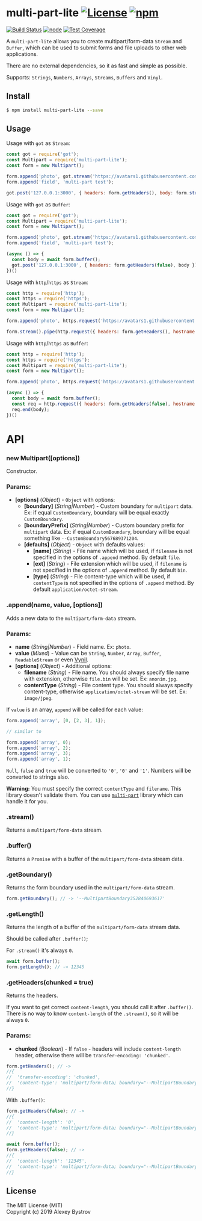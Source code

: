 multi-part-lite [![License](https://img.shields.io/npm/l/multi-part-lite.svg)](https://github.com/strikeentco/multi-part-lite/blob/master/LICENSE) [![npm](https://img.shields.io/npm/v/multi-part-lite.svg)](https://www.npmjs.com/package/multi-part-lite)
==========
[![Build Status](https://travis-ci.org/strikeentco/multi-part-lite.svg)](https://travis-ci.org/strikeentco/multi-part-lite) [![node](https://img.shields.io/node/v/multi-part-lite.svg)](https://www.npmjs.com/package/multi-part-lite) [![Test Coverage](https://api.codeclimate.com/v1/badges/3e14955aae296674c29e/test_coverage)](https://codeclimate.com/github/strikeentco/multi-part-lite/test_coverage)

A `multi-part-lite` allows you to create multipart/form-data `Stream` and `Buffer`, which can be used to submit forms and file uploads to other web applications.

There are no external dependencies, so it as fast and simple as possible.

Supports: `Strings`, `Numbers`, `Arrays`, `Streams`, `Buffers` and `Vinyl`.

## Install
```sh
$ npm install multi-part-lite --save
```

## Usage
Usage with `got` as `Stream`:

```js
const got = require('got');
const Multipart = require('multi-part-lite');
const form = new Multipart();

form.append('photo', got.stream('https://avatars1.githubusercontent.com/u/2401029'), { filename: 'image.jpg', contentType: 'image/jpeg' });
form.append('field', 'multi-part test');

got.post('127.0.0.1:3000', { headers: form.getHeaders(), body: form.stream() });
```
Usage with `got` as `Buffer`:

```js
const got = require('got');
const Multipart = require('multi-part-lite');
const form = new Multipart();

form.append('photo', got.stream('https://avatars1.githubusercontent.com/u/2401029'), { filename: 'image.jpg', contentType: 'image/jpeg' });
form.append('field', 'multi-part test');

(async () => {
  const body = await form.buffer();
  got.post('127.0.0.1:3000', { headers: form.getHeaders(false), body });
})()
```
Usage with `http`/`https` as `Stream`:

```js
const http = require('http');
const https = require('https');
const Multipart = require('multi-part-lite');
const form = new Multipart();

form.append('photo', https.request('https://avatars1.githubusercontent.com/u/2401029'), { filename: 'image.jpg', contentType: 'image/jpeg' });

form.stream().pipe(http.request({ headers: form.getHeaders(), hostname: '127.0.0.1', port: 3000, method: 'POST' }));
```
Usage with `http`/`https` as `Buffer`:

```js
const http = require('http');
const https = require('https');
const Multipart = require('multi-part-lite');
const form = new Multipart();

form.append('photo', https.request('https://avatars1.githubusercontent.com/u/2401029'), { filename: 'image.jpg', contentType: 'image/jpeg' });

(async () => {
  const body = await form.buffer();
  const req = http.request({ headers: form.getHeaders(false), hostname: '127.0.0.1', port: 3000, method: 'POST' });
  req.end(body);
})()
```

# API

### new Multipart([options])

Constructor.

### Params:
* **[options]** (*Object*) - `Object` with options:
  * **[boundary]** (*String|Number*) - Custom boundary for `multipart` data. Ex: if equal `CustomBoundary`, boundary will be equal exactly `CustomBoundary`.
  * **[boundaryPrefix]** (*String|Number*) - Custom boundary prefix for `multipart` data. Ex: if equal `CustomBoundary`, boundary will be equal something like `--CustomBoundary567689371204`.
  * **[defaults]** (*Object*) - `Object` with defaults values:
    * **[name]** (*String*) - File name which will be used, if `filename` is not specified in the options of `.append` method. By default `file`.
    * **[ext]** (*String*) - File extension which will be used, if `filename` is not specified in the options of `.append` method. By default `bin`.
    * **[type]** (*String*) - File content-type which will be used, if `contentType` is not specified in the options of `.append` method. By default `application/octet-stream`.

### .append(name, value, [options])

Adds a new data to the `multipart/form-data` stream.

### Params:
* **name** (*String|Number*) - Field name. Ex: `photo`.
* **value** (*Mixed*) - Value can be `String`, `Number`, `Array`, `Buffer`, `ReadableStream` or even [Vynil](https://www.npmjs.com/package/vinyl).
* **[options]** (*Object*) - Additional options:
  * **filename**  (*String*) - File name. You should always specify file name with extension, otherwise `file.bin` will be set. Ex: `anonim.jpg`.
  * **contentType** (*String*) - File content type. You should always specify content-type, otherwise `application/octet-stream` will be set. Ex: `image/jpeg`.

If `value` is an array, `append` will be called for each value:
```js
form.append('array', [0, [2, 3], 1]);

// similar to

form.append('array', 0);
form.append('array', 2);
form.append('array', 3);
form.append('array', 1);
```

`Null`, `false` and `true` will be converted to `'0'`, `'0'` and `'1'`. Numbers will be converted to strings also.

**Warning:** You must specify the correct `contentType` and `filename`. This library doesn't validate them. You can use [`multi-part`](https://github.com/strikeentco/multi-part) library which can handle it for you.

### .stream()

Returns a `multipart/form-data` stream.

### .buffer()

Returns a `Promise` with a buffer of the `multipart/form-data` stream data.

### .getBoundary()

Returns the form boundary used in the `multipart/form-data` stream.

```js
form.getBoundary(); // -> '--MultipartBoundary352840693617'
```

### .getLength()

Returns the length of a buffer of the `multipart/form-data` stream data.

Should be called after `.buffer()`;

For `.stream()` it's always `0`.

```js
await form.buffer();
form.getLength(); // -> 12345
```

### .getHeaders(chunked = true)

Returns the headers.

If you want to get correct `content-length`, you should call it after `.buffer()`. There is no way to know `content-length` of the `.stream()`, so it will be always `0`.

### Params:
* **chunked** (*Boolean*) - If `false` - headers will include `content-length` header, otherwise there will be `transfer-encoding: 'chunked'`.

```js
form.getHeaders(); // ->
//{
//  'transfer-encoding': 'chunked',
//  'content-type': 'multipart/form-data; boundary="--MultipartBoundary352840693617"'
//}
```
With `.buffer()`:
```js
form.getHeaders(false); // ->
//{
//  'content-length': '0',
//  'content-type': 'multipart/form-data; boundary="--MultipartBoundary352840693617"'
//}

await form.buffer();
form.getHeaders(false); // ->
//{
//  'content-length': '12345',
//  'content-type': 'multipart/form-data; boundary="--MultipartBoundary352840693617"'
//}
```

## License

The MIT License (MIT)<br/>
Copyright (c) 2019 Alexey Bystrov
